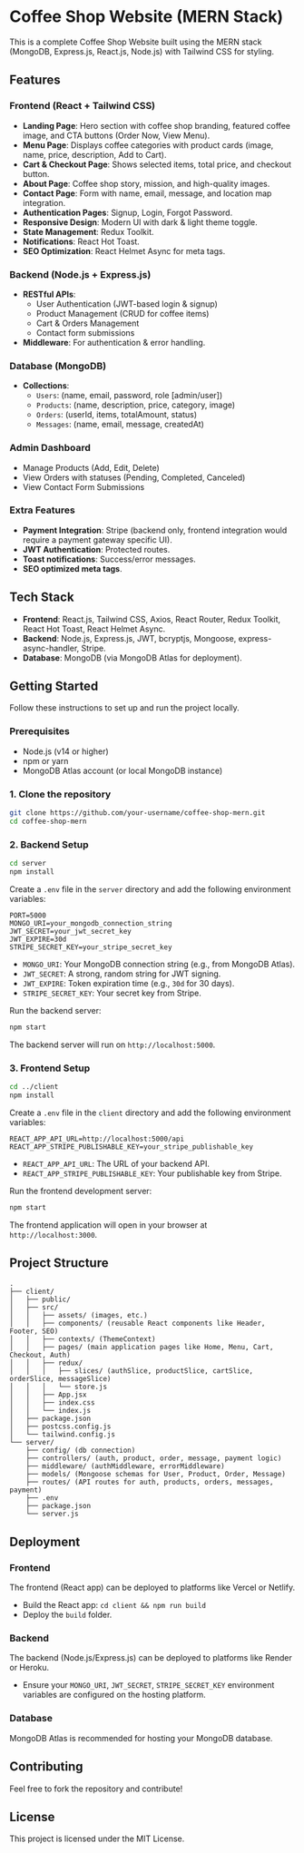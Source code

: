 # Coffee Shop Website (MERN Stack)

This is a complete Coffee Shop Website built using the MERN stack (MongoDB, Express.js, React.js, Node.js) with Tailwind CSS for styling.

## Features

### Frontend (React + Tailwind CSS)
- **Landing Page**: Hero section with coffee shop branding, featured coffee image, and CTA buttons (Order Now, View Menu).
- **Menu Page**: Displays coffee categories with product cards (image, name, price, description, Add to Cart).
- **Cart & Checkout Page**: Shows selected items, total price, and checkout button.
- **About Page**: Coffee shop story, mission, and high-quality images.
- **Contact Page**: Form with name, email, message, and location map integration.
- **Authentication Pages**: Signup, Login, Forgot Password.
- **Responsive Design**: Modern UI with dark & light theme toggle.
- **State Management**: Redux Toolkit.
- **Notifications**: React Hot Toast.
- **SEO Optimization**: React Helmet Async for meta tags.

### Backend (Node.js + Express.js)
- **RESTful APIs**:
    - User Authentication (JWT-based login & signup)
    - Product Management (CRUD for coffee items)
    - Cart & Orders Management
    - Contact form submissions
- **Middleware**: For authentication & error handling.

### Database (MongoDB)
- **Collections**:
    - `Users`: (name, email, password, role [admin/user])
    - `Products`: (name, description, price, category, image)
    - `Orders`: (userId, items, totalAmount, status)
    - `Messages`: (name, email, message, createdAt)

### Admin Dashboard
- Manage Products (Add, Edit, Delete)
- View Orders with statuses (Pending, Completed, Canceled)
- View Contact Form Submissions

### Extra Features
- **Payment Integration**: Stripe (backend only, frontend integration would require a payment gateway specific UI).
- **JWT Authentication**: Protected routes.
- **Toast notifications**: Success/error messages.
- **SEO optimized meta tags**.

## Tech Stack

- **Frontend**: React.js, Tailwind CSS, Axios, React Router, Redux Toolkit, React Hot Toast, React Helmet Async.
- **Backend**: Node.js, Express.js, JWT, bcryptjs, Mongoose, express-async-handler, Stripe.
- **Database**: MongoDB (via MongoDB Atlas for deployment).

## Getting Started

Follow these instructions to set up and run the project locally.

### Prerequisites

- Node.js (v14 or higher)
- npm or yarn
- MongoDB Atlas account (or local MongoDB instance)

### 1. Clone the repository

```bash
git clone https://github.com/your-username/coffee-shop-mern.git
cd coffee-shop-mern
```

### 2. Backend Setup

```bash
cd server
npm install
```

Create a `.env` file in the `server` directory and add the following environment variables:

```
PORT=5000
MONGO_URI=your_mongodb_connection_string
JWT_SECRET=your_jwt_secret_key
JWT_EXPIRE=30d
STRIPE_SECRET_KEY=your_stripe_secret_key
```

- `MONGO_URI`: Your MongoDB connection string (e.g., from MongoDB Atlas).
- `JWT_SECRET`: A strong, random string for JWT signing.
- `JWT_EXPIRE`: Token expiration time (e.g., `30d` for 30 days).
- `STRIPE_SECRET_KEY`: Your secret key from Stripe.

Run the backend server:

```bash
npm start
```

The backend server will run on `http://localhost:5000`.

### 3. Frontend Setup

```bash
cd ../client
npm install
```

Create a `.env` file in the `client` directory and add the following environment variables:

```
REACT_APP_API_URL=http://localhost:5000/api
REACT_APP_STRIPE_PUBLISHABLE_KEY=your_stripe_publishable_key
```

- `REACT_APP_API_URL`: The URL of your backend API.
- `REACT_APP_STRIPE_PUBLISHABLE_KEY`: Your publishable key from Stripe.

Run the frontend development server:

```bash
npm start
```

The frontend application will open in your browser at `http://localhost:3000`.

## Project Structure

```
.
├── client/
│   ├── public/
│   ├── src/
│   │   ├── assets/ (images, etc.)
│   │   ├── components/ (reusable React components like Header, Footer, SEO)
│   │   ├── contexts/ (ThemeContext)
│   │   ├── pages/ (main application pages like Home, Menu, Cart, Checkout, Auth)
│   │   ├── redux/
│   │   │   ├── slices/ (authSlice, productSlice, cartSlice, orderSlice, messageSlice)
│   │   │   └── store.js
│   │   ├── App.jsx
│   │   ├── index.css
│   │   └── index.js
│   ├── package.json
│   ├── postcss.config.js
│   └── tailwind.config.js
└── server/
    ├── config/ (db connection)
    ├── controllers/ (auth, product, order, message, payment logic)
    ├── middleware/ (authMiddleware, errorMiddleware)
    ├── models/ (Mongoose schemas for User, Product, Order, Message)
    ├── routes/ (API routes for auth, products, orders, messages, payment)
    ├── .env
    ├── package.json
    └── server.js
```

## Deployment

### Frontend
The frontend (React app) can be deployed to platforms like Vercel or Netlify.
- Build the React app: `cd client && npm run build`
- Deploy the `build` folder.

### Backend
The backend (Node.js/Express.js) can be deployed to platforms like Render or Heroku.
- Ensure your `MONGO_URI`, `JWT_SECRET`, `STRIPE_SECRET_KEY` environment variables are configured on the hosting platform.

### Database
MongoDB Atlas is recommended for hosting your MongoDB database.

## Contributing

Feel free to fork the repository and contribute!

## License

This project is licensed under the MIT License.

